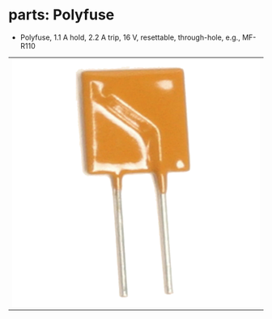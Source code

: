 # parts: Polyfuse

- Polyfuse, 1.1 A hold, 2.2 A trip, 16 V, resettable, through-hole, e.g., MF-R110

|   |
| --- |
| ![image](https://github.com/kamangir/assets2/raw/main/bluer-sbc/parts/polyfuse.png?raw=true) |

